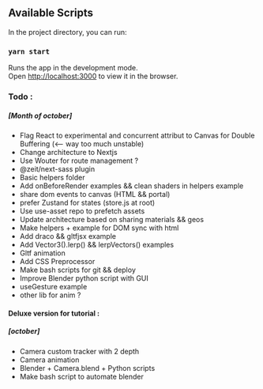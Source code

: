 ## Available Scripts

In the project directory, you can run:

### `yarn start`

Runs the app in the development mode.<br />
Open [http://localhost:3000](http://localhost:3000) to view it in the browser.

### Todo :
##### [Month of october]

- Flag React to experimental and concurrent attribut to Canvas for Double Buffering (<-- way too much unstable)
- Change architecture to Nextjs
- Use Wouter for route management ?
- @zeit/next-sass plugin
- Basic helpers folder
- Add onBeforeRender examples && clean shaders in helpers example
- share dom events to canvas (HTML && portal)
- prefer Zustand for states (store.js at root)
- Use use-asset repo to prefetch assets
- Update architecture based on sharing materials && geos
- Make helpers + example for DOM sync with html
- Add draco && gltfjsx example
- Add Vector3().lerp() && lerpVectors() examples
- Gltf animation
- Add CSS Preprocessor
- Make bash scripts for git && deploy
- Improve Blender python script with GUI
- useGesture example
- other lib for anim ?



#### Deluxe version for tutorial :
##### [october]

- Camera custom tracker with 2 depth
- Camera animation
- Blender + Camera.blend + Python scripts
- Make bash script to automate blender
